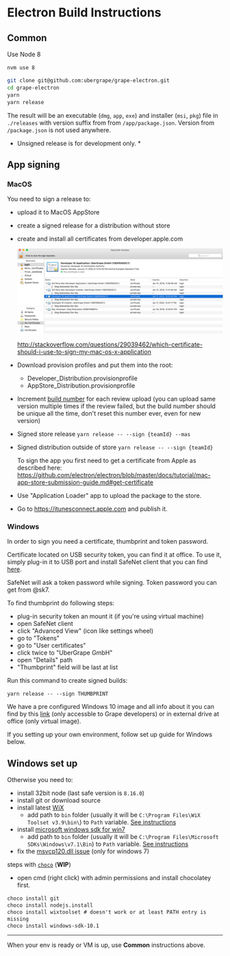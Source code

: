 # Electron Build Instructions

## Common

Use Node 8

```
nvm use 8
```

```bash
git clone git@github.com:ubergrape/grape-electron.git
cd grape-electron
yarn
yarn release
```

The result will be an executable (`dmg`, `app`, `exe`) and installer (`msi`, `pkg`) file in `./releases` with version suffix from from `/app/package.json`. Version from `/package.json` is not used anywhere.

- Unsigned release is for development only. \*

## App signing

### MacOS

You need to sign a release to:

- upload it to MacOS AppStore
- create a signed release for a distribution without store
- create and install all certificates from developer.apple.com

  ![](./images/mac-certificates-screen.png)

  http://stackoverflow.com/questions/29039462/which-certificate-should-i-use-to-sign-my-mac-os-x-application

- Download provision profiles and put them into the root:
  - Developer_Distribution.provisionprofile
  - AppStore_Distribution.provisionprofile
- Increment [build number](https://github.com/ubergrape/grape-electron/blob/master/app/package.json#L7) for each review upload (you can upload same version multiple times if the review failed, but the build number should be unique all the time, don't reset this number ever, even for new version)

- Signed store release `yarn release -- --sign {teamId} --mas`
- Signed distribution outside of store `yarn release -- --sign {teamId}`

  To sign the app you first need to get a certificate from Apple as described here: https://github.com/electron/electron/blob/master/docs/tutorial/mac-app-store-submission-guide.md#get-certificate

- Use "Application Loader" app to upload the package to the store.
- Go to https://itunesconnect.apple.com and publish it.

### Windows

In order to sign you need a certificate, thumbprint and token password.

Certificate located on USB security token, you can find it at office.
To use it, simply plug-in it to USB port and install SafeNet client that you can find [here](https://support.sectigo.com/Com_KnowledgeDetailPage?Id=kA01N000000zFLx).

SafeNet will ask a token password while signing. Token password you can get from @sk7.

To find thumbprint do following steps:
- plug-in security token an mount it (if you're using virtual machine)
- open SafeNet client
- click "Advanced View" (icon like settings wheel)
- go to "Tokens"
- go to "User certificates"
- click twice to "UberGrape GmbH"
- open "Details" path
- "Thumbprint" field will be last at list

Run this command to create signed builds:
```
yarn release -- --sign THUMBPRINT
```

We have a pre configured Windows 10 image and all info about it you can find by this [link](https://github.com/ubergrape/chatgrape/wiki/Windows-virtual-image) (only accessble to Grape developers) or in external drive at office (only virtual image).

If you setting up your own environment, follow set up guide for Windows below.

## Windows set up

Otherwise you need to:

- install 32bit node (last safe version is `8.16.0`)
- install git or download source
- install latest [WiX](http://wixtoolset.org/)
  - add path to `bin` folder (usually it will be `C:\Program Files\WiX Toolset v3.9\bin\`) to `Path` variable. [See instructions](http://www.nextofwindows.com/how-to-addedit-environment-variables-in-windows-7)
- install [microsoft windows sdk for win7](https://www.microsoft.com/en-us/download/details.aspx?id=8279)
  - add path to `bin` folder (usually it will be `C:\Program Files\Microsoft SDKs\Windows\v7.1\Bin`) to `Path` variable. [See instructions](http://www.nextofwindows.com/how-to-addedit-environment-variables-in-windows-7)
- fix the [msvcp120.dll issue](https://www.google.com.ua/webhp?sourceid=chrome-instant&ion=1&espv=2&ie=UTF-8#q=msvcp120+dll+windows) (only for windows 7)

steps with [`choco`](https://chocolatey.org/) (**WIP**)

- open cmd (right click) with admin permissions and install chocolatey first.

```
choco install git
choco install nodejs.install
choco install wixtoolset # doesn't work or at least PATH entry is missing
choco install windows-sdk-10.1
```

---

When your env is ready or VM is up, use **Common** instructions above.
